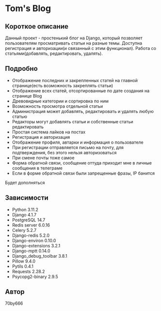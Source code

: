 # Tom's Blog

## Короткое описание
Данный проект - простенький блог на Django, который позволяет пользователям просматривать статьи на разные темы. Доступна регистрация и авторизации(и связанный с этим функционал). Работа со статьями(добавлять, редактировать, удалять).

## Подробно
* Отображение последних и закрепленных статей на главной странице(есть возможность закреплять статьи)
* Отображение всех статей, отсортированные по дате создания на странице Blog
* Древовидные категории и сортировка по ним
* Возможность просмотра отдельной статьи
* Администрация может добавлять, редактировать и удалять любую статью
* Редакторы могут добавлять статьи и собственные статьи редактировать
* Простая система лайков на постах
* Регистрация и авторизация
* Отображение профиля, автарки и информация о пользователе
* При регистрации отправляется письмо на почту, для подтверждения, без этого нельзя авторизоваться
* При смене почты тоже самое
* Форма обратной связи, сообщение оттуда приходит мне в личные сообщения в телеграме
* Если в форме обратной связи были запрещенные фразы, IP банится

Будет дополняться

## Зависимости

* Python 3.11.2
* Django 4.1.7
* PostgreSQL 14.7
* Redis server 6.0.16
* Celery 5.2.7
* Django-redis 5.2.0
* Django-environ 0.10.0
* Django-extensions 3.2.1
* Django-mptt 0.14.0
* Django_debug_toolbar 3.8.1
* Pillow 9.4.0
* Pytils 0.4.1
* Requests 2.28.2
* Psycopg2-binary 2.9.5

## Автор

70by666
